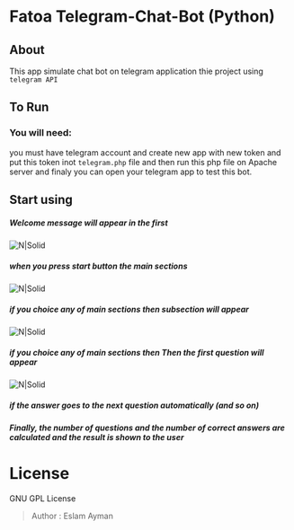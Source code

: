 # Fatoa Telegram-Chat-Bot (Python)
## About
This app simulate chat bot on telegram application thie project using `telegram API`

## To Run
### You will need:
you must have telegram account and create new app with new token and put this token inot `telegram.php` file and then run this php file on Apache server and finaly you can open your telegram app to test this bot.

## Start using
##### Welcome message will appear in the first
![N|Solid](https://image.ibb.co/kVZR5y/1.jpg)
##### when you press start button the main sections
![N|Solid](https://image.ibb.co/cz0zQy/2.jpg)
##### if you choice any of main sections then subsection will appear
![N|Solid](https://image.ibb.co/kCzhdJ/3.jpg)
##### if you choice any of main sections then Then the first question will appear
![N|Solid](https://image.ibb.co/k522dJ/4.jpg)
##### if the answer goes to the next question automatically (and so on)
##### Finally, the number of questions and the number of correct answers are calculated and the result is shown to the user
# License 
GNU GPL License
> Author : Eslam Ayman 